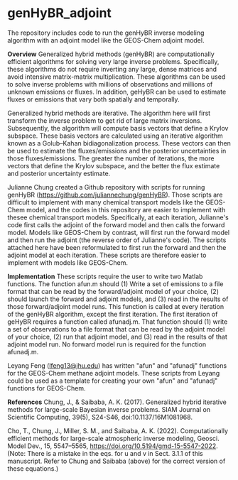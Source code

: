 # genHyBR_adjoint
The repository includes code to run the genHyBR inverse modeling algorithm with an adjoint model like the GEOS-Chem adjoint model.

**Overview**
Generalized hybrid methods (genHyBR) are computationally efficient algorithms for solving very large inverse problems. Specifically, these algorithms do not require inverting any large, dense matrices and avoid intensive matrix-matrix multiplication. These algorithms can be used to solve inverse problems with millions of observations and millions of unknown emissions or fluxes. In addition, geHyBR can be used to estimate fluxes or emissions that vary both spatially and temporally.

Generalized hybrid methods are iterative. The algorithm here will first transform the inverse problem to get rid of large matrix inversions. Subsequently, the algorithm will compute basis vectors that define a Krylov subspace. These basis vectors are calculated using an iterative algorithm known as a Golub–Kahan bidiagonalization process. These vectors can then be used to estimate the fluxes/emissions and the posterior uncertainties in those fluxes/emissions. The greater the number of iterations, the more vectors that define the Krylov subspace, and the better the flux estimate and posterior uncertainty estimate.

Julianne Chung created a Github repository with scripts for running genHyBR (https://github.com/juliannechung/genHyBR). Those scripts are difficult to implement with many chemical transport models like the GEOS-Chem model, and the codes in this repository are easier to implement with thesee chemical transport models. Specifically, at each iteration, Julianne's code first calls the adjoint of the forward model and then calls the forward model. Models like GEOS-Chem by contrast, will first run the forward model and then run the adjoint (the reverse order of Julianne's code). The scripts attached here have been reformulated to first run the forward and then the adjoint model at each iteration. These scripts are therefore easier to implement with models like GEOS-Chem.

**Implementation**
These scripts require the user to write two Matlab functions. The function afun.m should (1) Write a set of emissions to a file format that can be read by the forward/adjoint model of your choice, (2) should launch the forward and adjoint models, and (3) read in the results of those forward/adjoint model runs. This function is called at every iteration of the genHyBR algorithm, except the first iteration. The first iteration of geHyBR requires a function called afunadj.m. That function should (1) write a set of observations to a file format that can be read by the adjoint model of your choice, (2) run that adjoint model, and (3) read in the results of that adjoint model run. No forward model run is required for the function afunadj.m.

Leyang Feng (lfeng13@jhu.edu) has written "afun" and "afunadj" functions for the GEOS-Chem methane adjoint models. These scripts from Leyang could be used as a template for creating your own "afun" and "afunadj" functions for GEOS-Chem.

**References**
Chung, J., & Saibaba, A. K. (2017). Generalized hybrid iterative methods for large-scale Bayesian inverse problems. SIAM Journal on Scientific Computing, 39(5), S24-S46, doi:10.1137/16M1081968.

Cho, T., Chung, J., Miller, S. M., and Saibaba, A. K. (2022). Computationally efficient methods for large-scale atmospheric inverse modeling, Geosci. Model Dev., 15, 5547–5565, https://doi.org/10.5194/gmd-15-5547-2022. (Note: There is a mistake in the eqs. for u and v in Sect. 3.1.1 of this manuscript. Refer to Chung and Saibaba (above) for the correct version of these equations.)

